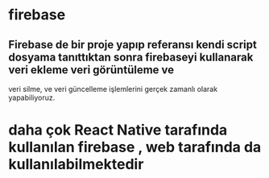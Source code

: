 # firebase 
## Firebase de bir proje yapıp referansı kendi script dosyama tanıttıktan sonra firebaseyi kullanarak veri ekleme veri görüntüleme ve 
veri silme, ve veri güncelleme işlemlerini gerçek zamanlı olarak yapabiliyoruz.
# daha çok React Native tarafında kullanılan firebase , web tarafında da kullanılabilmektedir
